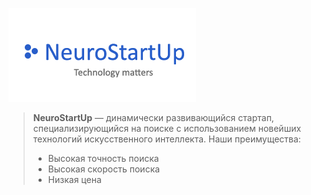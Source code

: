 ![NeuroStartUp logo](/logo.png)
> **NeuroStartUp** — динамически развивающийся стартап, специализирующийся на поиске с использованием новейших технологий искусственного интеллекта. Наши преимущества:
> *    Высокая точность поиска
> *    Высокая скорость поиска
> *    Низкая цена